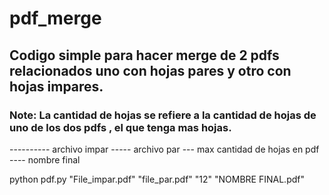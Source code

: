 # pdf_merge

## Codigo simple para hacer merge de 2 pdfs relacionados uno con hojas pares y otro con hojas impares. 

### Note: La cantidad de hojas se refiere a la cantidad de hojas de uno de los dos pdfs , el que tenga mas hojas. 

 
---------- archivo impar ----- archivo par --- max cantidad de hojas en pdf ---- nombre final

python pdf.py "File_impar.pdf" "file_par.pdf" "12" "NOMBRE FINAL.pdf"

